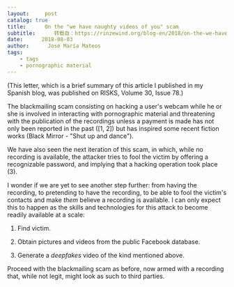 ```yaml
---
layout:     post
catalog: true
title:      On the "we have naughty videos of you" scam
subtitle:      转载自：https://rinzewind.org/blog-en/2018/on-the-we-have-naughty-videos-of-you-scam.html
date:      2018-08-03
author:      José María Mateos
tags:
    - tags
    - pornographic material
---
```


(This letter, which is a brief summary of this article I published in my 
Spanish blog, was 
published on RISKS, Volume 30, Issue 
78.)

The blackmailing scam consisting on hacking a user's webcam while he or she
is involved in interacting with pornographic material and threatening with
the publication of the recordings unless a payment is made has not only been
reported in the past ([1, 2]) but has inspired some recent fiction 
works
(Black Mirror - "Shut up and dance").

We have also seen the next iteration of this scam, in which, while no
recording is available, the attacker tries to fool the victim by offering a
recognizable password, and implying that a hacking operation took place
(3).

I wonder if we are yet to see another step further: from having the
recording, to pretending to have the recording, to be able to fool the
victim's contacts and make *them* believe a recording is available. I can
only expect this to happen as the skills and technologies for this attack to
become readily available at a scale:

1. Find victim.

1. Obtain pictures and videos from the public Facebook database.

1. Generate a *deepfakes* video of the kind mentioned above.

Proceed with the blackmailing scam as before, now armed with a
 recording that, while not legit, might look as such to third parties.
